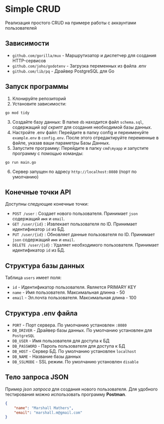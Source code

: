 # Simple CRUD
Реализация простого CRUD на примере работы с аккаунтами пользователей
## Зависимости
- `github.com/gorilla/mux` - Маршрутизатор и диспетчер для создания HTTP-сервисов
- `github.com/joho/godotenv` - Загрузка переменных из файла .env
- `github.com/lib/pq` - Драйвер PostgreSQL для Go
## Запуск программы
1. Клонируйте репозиторий
2. Установите зависимости:
```
go mod tidy
```
3. Создайте базу данных:
В папке `db` находится файл `schema.sql`, содержащий *sql скрипт* для создания необходимой базы данных. 
4. Настройте .env файл:
Перейдите в папку config и переименуйте `example.env` в `config.env`. После этого отредактируйте переменные в файле, указав ваши параметры Базы Данных.
5. Запустите программу:
Перейдите в папку `cmd\myapp` и запустите программу с помощью команды:
```
go run main.go
```
6. Сервер запущен по адресу `http://localhost:8080` (порт по умолчанию)
## Конечные точки API
Доступны следующие конечные точки:
- `POST /user` : Создает нового пользователя. Принимает `json` содержащий `имя` и `email`.
- `GET /user/{id}` : Извлекает пользователя по ID. Принимает идентификатор `id` из БД.
- `PUT /user/{id}` : Обновляет данные пользователя по ID. Принимает `json` содержащий `имя` и `email`.
- `DELETE /user/{id}` : Удаляет необходимого пользователя. Принимает идентификатор `id` из БД.
## Структура базы данных
Таблица `users` имеет поля:
- `id` - Идентификатор пользователя. Является PRIMARY KEY
- `name` - Имя пользователя. Максимальная длинна - 50
- `email` - Эл.почта пользователя. Максимальная длина - 100
## Структура .env файла
- `PORT` - Порт сервера. По умолчанию установлен `:8080`
- `DB_DRIVER` - Драйвер базы данных. По умолчанию установлен для `PostgreSQL`
- `DB_USER` - Имя пользователя для доступа к БД
- `DB_PASSWORD` - Пароль пользователя для доступа к БД
- `DB_HOST` - Сервер БД. По умолчанию установлен `localhost`
- `DB_NAME` - Название базы данных
- `DB_SSLMODE` - SSL режим. По умолчанию установлен `disable`
## Тело запроса JSON
Пример *json запроса* для создания нового пользователя. Для удобного тестирования можно использовать программу **Postman**.
```json
{
	"name": "Marshall Mathers",
    "email": "marshall.m@gmail.com"
}
```
